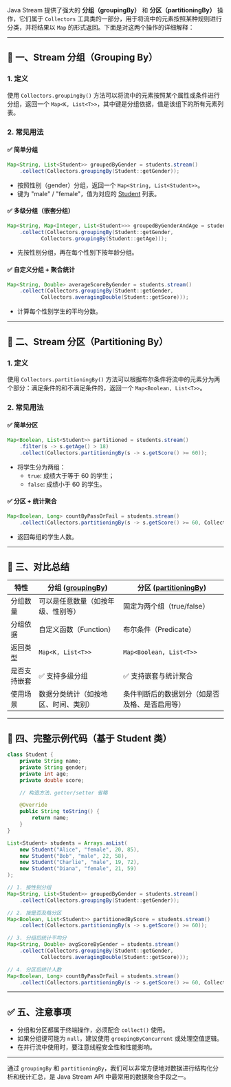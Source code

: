 Java Stream 提供了强大的 **分组（groupingBy）** 和 **分区（partitioningBy）** 操作，它们属于 `Collectors` 工具类的一部分，用于将流中的元素按照某种规则进行分类，并将结果以 `Map` 的形式返回。下面是对这两个操作的详细解释：

---

## 📌 一、Stream 分组（Grouping By）

### 1. 定义

使用 `Collectors.groupingBy()` 方法可以将流中的元素按照某个属性或条件进行分组，返回一个 `Map<K, List<T>>`，其中键是分组依据，值是该组下的所有元素列表。

### 2. 常见用法

#### ✅ 简单分组

```java
Map<String, List<Student>> groupedByGender = students.stream()
    .collect(Collectors.groupingBy(Student::getGender));
```


- 按照性别（gender）分组，返回一个 `Map<String, List<Student>>`。
- 键为 "male" / "female"，值为对应的 [Student](file://D:\IdeaProjects\java-2025\java-2025\src\main\java\cn\edu\lcu\cs\javaprogramming\oop\Student.java#L19-L46) 列表。

#### ✅ 多级分组（嵌套分组）

```java
Map<String, Map<Integer, List<Student>>> groupedByGenderAndAge = students.stream()
    .collect(Collectors.groupingBy(Student::getGender,
           Collectors.groupingBy(Student::getAge)));
```


- 先按性别分组，再在每个性别下按年龄分组。

#### ✅ 自定义分组 + 聚合统计

```java
Map<String, Double> averageScoreByGender = students.stream()
    .collect(Collectors.groupingBy(Student::getGender,
           Collectors.averagingDouble(Student::getScore)));
```


- 计算每个性别学生的平均分数。

---

## 📌 二、Stream 分区（Partitioning By）

### 1. 定义

使用 `Collectors.partitioningBy()` 方法可以根据布尔条件将流中的元素分为两个部分：满足条件的和不满足条件的，返回一个 `Map<Boolean, List<T>>`。

### 2. 常见用法

#### ✅ 简单分区

```java
Map<Boolean, List<Student>> partitioned = students.stream()
    .filter(s -> s.getAge() > 18)
    .collect(Collectors.partitioningBy(s -> s.getScore() >= 60));
```


- 将学生分为两组：
    - `true`: 成绩大于等于 60 的学生；
    - `false`: 成绩小于 60 的学生。

#### ✅ 分区 + 统计聚合

```java
Map<Boolean, Long> countByPassOrFail = students.stream()
    .collect(Collectors.partitioningBy(s -> s.getScore() >= 60, Collectors.counting()));
```


- 返回每组的学生人数。

---

## 🧩 三、对比总结

| 特性 | 分组 ([groupingBy](file://D:\IdeaProjects\java-2025\java-2025\src\test\java\cn\edu\lcu\cs\javaprogramming\collection\ScoreStreamDemo.java#L229-L238)) | 分区 ([partitioningBy](file://D:\IdeaProjects\java-2025\java-2025\src\test\java\cn\edu\lcu\cs\javaprogramming\collection\ScoreStreamDemo.java#L216-L224)) |
|------|---------------------|--------------------------|
| 分组数量 | 可以是任意数量（如按年级、性别等） | 固定为两个组（true/false） |
| 分组依据 | 自定义函数（Function） | 布尔条件（Predicate） |
| 返回类型 | `Map<K, List<T>>` | `Map<Boolean, List<T>>` |
| 是否支持嵌套 | ✅ 支持多级分组 | ✅ 支持嵌套与统计聚合 |
| 使用场景 | 数据分类统计（如按地区、时间、类别） | 条件判断后的数据划分（如是否及格、是否启用等） |

---

## 📄 四、完整示例代码（基于 Student 类）

```java
class Student {
    private String name;
    private String gender;
    private int age;
    private double score;

    // 构造方法、getter/setter 省略

    @Override
    public String toString() {
        return name;
    }
}

List<Student> students = Arrays.asList(
    new Student("Alice", "female", 20, 85),
    new Student("Bob", "male", 22, 58),
    new Student("Charlie", "male", 19, 72),
    new Student("Diana", "female", 21, 59)
);

// 1. 按性别分组
Map<String, List<Student>> groupedByGender = students.stream()
    .collect(Collectors.groupingBy(Student::getGender));

// 2. 按是否及格分区
Map<Boolean, List<Student>> partitionedByScore = students.stream()
    .collect(Collectors.partitioningBy(s -> s.getScore() >= 60));

// 3. 分组后统计平均分
Map<String, Double> avgScoreByGender = students.stream()
    .collect(Collectors.groupingBy(Student::getGender,
           Collectors.averagingDouble(Student::getScore)));

// 4. 分区后统计人数
Map<Boolean, Long> countByPassOrFail = students.stream()
    .collect(Collectors.partitioningBy(s -> s.getScore() >= 60, Collectors.counting()));
```


---

## ✅ 五、注意事项

- 分组和分区都属于终端操作，必须配合 `collect()` 使用。
- 如果分组键可能为 `null`，建议使用 `groupingByConcurrent` 或处理空值逻辑。
- 在并行流中使用时，要注意线程安全性和性能影响。

---

通过 `groupingBy` 和 `partitioningBy`，我们可以非常方便地对数据进行结构化分析和统计汇总，是 Java Stream API 中最常用的数据聚合手段之一。